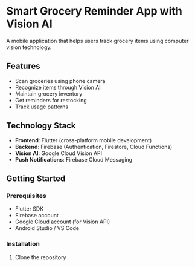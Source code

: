 # Smart Grocery Reminder App with Vision AI

A mobile application that helps users track grocery items using computer vision technology.

## Features

- Scan groceries using phone camera
- Recognize items through Vision AI
- Maintain grocery inventory
- Get reminders for restocking
- Track usage patterns

## Technology Stack

- **Frontend**: Flutter (cross-platform mobile development)
- **Backend**: Firebase (Authentication, Firestore, Cloud Functions)
- **Vision AI**: Google Cloud Vision API
- **Push Notifications**: Firebase Cloud Messaging

## Getting Started

### Prerequisites

- Flutter SDK
- Firebase account
- Google Cloud account (for Vision API)
- Android Studio / VS Code

### Installation

1. Clone the repository